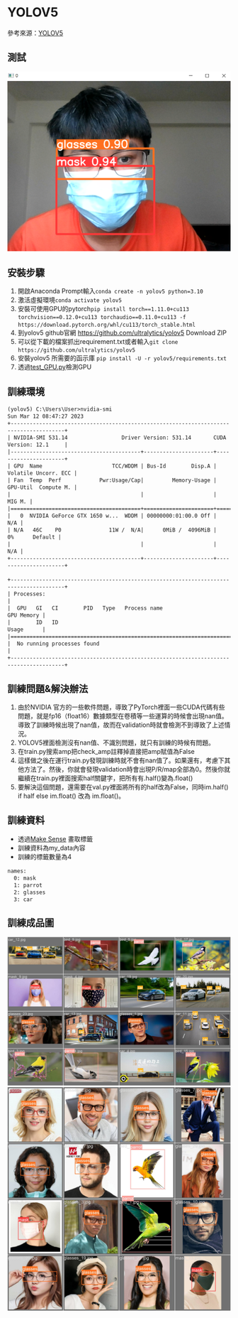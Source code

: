 # YOLOV5
參考來源：[YOLOV5](https://github.com/ultralytics/yolov5)

## 測試
![img](https://github.com/kerong2002/YOLOV5/blob/main/kerong.png)

## 安裝步驟
1. 開啟Anaconda Prompt輸入```conda create -n yolov5 python=3.10```
2. 激活虛擬環境```conda activate yolov5```
3. 安裝可使用GPU的pytorch```pip install torch==1.11.0+cu113 torchvision==0.12.0+cu113 torchaudio==0.11.0+cu113 -f https://download.pytorch.org/whl/cu113/torch_stable.html```
4. 到yolov5 github官網 https://github.com/ultralytics/yolov5 Download ZIP
5. 可以從下載的檔案抓出requirement.txt或者輸入```git clone https://github.com/ultralytics/yolov5```
6. 安裝yolov5 所需要的函示庫 ```pip install -U -r yolov5/requirements.txt```
7. 透過[test_GPU.py](https://github.com/kerong2002/YOLOV5/blob/main/test_GPU.py)檢測GPU

## 訓練環境
```
(yolov5) C:\Users\User>nvidia-smi
Sun Mar 12 08:47:27 2023
+---------------------------------------------------------------------------------------+
| NVIDIA-SMI 531.14                 Driver Version: 531.14       CUDA Version: 12.1     |
|-----------------------------------------+----------------------+----------------------+
| GPU  Name                      TCC/WDDM | Bus-Id        Disp.A | Volatile Uncorr. ECC |
| Fan  Temp  Perf            Pwr:Usage/Cap|         Memory-Usage | GPU-Util  Compute M. |
|                                         |                      |               MIG M. |
|=========================================+======================+======================|
|   0  NVIDIA GeForce GTX 1650 w...  WDDM | 00000000:01:00.0 Off |                  N/A |
| N/A   46C    P0               11W /  N/A|      0MiB /  4096MiB |      0%      Default |
|                                         |                      |                  N/A |
+-----------------------------------------+----------------------+----------------------+

+---------------------------------------------------------------------------------------+
| Processes:                                                                            |
|  GPU   GI   CI        PID   Type   Process name                            GPU Memory |
|        ID   ID                                                             Usage      |
|=======================================================================================|
|  No running processes found                                                           |
+---------------------------------------------------------------------------------------+
```

## 訓練問題&解決辦法
1. 由於NVIDIA 官方的一些軟件問題，導致了PyTorch裡面一些CUDA代碼有些問題，就是fp16（float16）數據類型在卷積等一些運算的時候會出現nan值。導致了訓練時候出現了nan值，故而在validation時就會檢測不到導致了上述情況。
2. YOLOV5裡面檢測沒有nan值、不識別問題，就只有訓練的時候有問題。
3. 在train.py搜索amp把check_amp註釋掉直接把amp賦值為False
4. 這樣做之後在運行train.py發現訓練時就不會有nan值了。如果還有，考慮下其他方法了。然後，你就會發現validation時會出現P/R/map全部為0。然後你就繼續在train.py裡面搜索half關鍵字，把所有有.half()變為.float()
5. 要解決這個問題，還需要在val.py裡面將所有的half改為False，同時im.half() if half else im.float() 改為 im.float()。



## 訓練資料
- 透過[Make Sense](https://www.makesense.ai/) 畫取標籤
- 訓練資料為my_data內容
- 訓練的標籤數量為4
```
names:
  0: mask
  1: parrot
  2: glasses
  3: car
```
## 訓練成品圖
![img](https://github.com/kerong2002/YOLOV5/blob/main/runs/train/exp6/val_batch0_labels.jpg)
![img](https://github.com/kerong2002/YOLOV5/blob/main/runs/train/exp6/val_batch2_labels.jpg)
